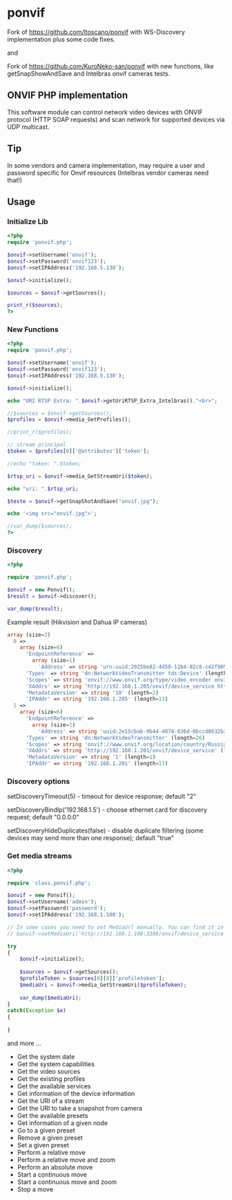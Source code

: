 # ponvif

Fork of https://github.com/ltoscano/ponvif with WS-Discovery implementation plus some code fixes.

and

Fork of https://github.com/KuroNeko-san/ponvif with new functions, like getSnapShowAndSave and Intelbras onvif cameras tests.


## ONVIF PHP implementation

This software module can control network video devices with ONVIF protocol (HTTP SOAP requests) and scan network for supported devices via UDP multicast.

## Tip

In some vendors and camera implementation, may require a user and password specific for Onvif resources (Intelbras vendor cameras need that!)

## Usage

### Initialize Lib

```php
<?php
require 'ponvif.php';

$onvif->setUsername('onvif');
$onvif->setPassword('onvif123');
$onvif->setIPAddress('192.168.5.130');

$onvif->initialize();

$sources = $onvif->getSources();

print_r($sources);
?>
```

### New Functions

```php
<?php
require 'ponvif.php';

$onvif->setUsername('onvif');
$onvif->setPassword('onvif123');
$onvif->setIPAddress('192.168.5.130');

$onvif->initialize();

echo "URI RTSP Extra: ".$onvif->getUriRTSP_Extra_Intelbras()."<br>";

//$sources = $onvif->getSources();
$profiles = $onvif->media_GetProfiles();

//print_r($profiles);

// stream principal
$token = $profiles[0]['@attributes']['token'];

//echo "token: ".$token;

$rtsp_uri = $onvif->media_GetStreamUri($token);

echo "uri: ".$rtsp_uri;

$teste = $onvif->getSnapShotAndSave("onvif.jpg");

echo '<img src="onvif.jpg">';

//var_dump($sources);
?>
```


### Discovery

```php
<?php

require 'ponvif.php';

$onvif = new Ponvif();
$result = $onvif->discover();

var_dump($result);
```
Example result (Hikvision and Dahua IP cameras)
```php
array (size=2)
  0 => 
    array (size=6)
      'EndpointReference' => 
        array (size=1)
          'Address' => string 'urn:uuid:2925be82-4d50-11b4-82c8-c42f905c18f8' (length=45)
      'Types' => string 'dn:NetworkVideoTransmitter tds:Device' (length=37)
      'Scopes' => string 'onvif://www.onvif.org/type/video_encoder onvif://www.onvif.org/Profile/Streaming onvif://www.onvif.org/type/audio_encoder onvif://www.onvif.org/hardware/RVi-IPC11S onvif://www.onvif.org/name/RVi-IPC11S onvif://www.onvif.org/location/' (length=233)
      'XAddrs' => string 'http://192.168.1.205/onvif/device_service http://[fe80::c62f:90ff:fe5c:18f8]/onvif/device_service' (length=97)
      'MetadataVersion' => string '10' (length=2)
      'IPAddr' => string '192.168.1.205' (length=13)
  1 => 
    array (size=6)
      'EndpointReference' => 
        array (size=1)
          'Address' => string 'uuid:2e15cbab-9b44-4074-836d-0bccd8632b3f' (length=41)
      'Types' => string 'dn:NetworkVideoTransmitter' (length=26)
      'Scopes' => string 'onvif://www.onvif.org/location/country/Russia onvif://www.onvif.org/name/RVi onvif://www.onvif.org/hardware/RVi-IPC33M onvif://www.onvif.org/Profile/Streaming onvif://www.onvif.org/type/Network_Video_Transmitter onvif://www.onvif.org/extension/unique_identifier' (length=261)
      'XAddrs' => string 'http://192.168.1.201/onvif/device_service' (length=41)
      'MetadataVersion' => string '1' (length=1)
      'IPAddr' => string '192.168.1.201' (length=13)
```

### Discovery options
setDiscoveryTimeout(5) - timeout for device response; default "2"

setDiscoveryBindIp('192.168.1.5') - choose ethernet card for discovery request; default "0.0.0.0"

setDiscoveryHideDuplicates(false) - disable duplicate filtering (some devices may send more than one response); default "true"


### Get media streams

```php
<?php

require 'class.ponvif.php';

$onvif = new Ponvif();
$onvif->setUsername('admin');
$onvif->setPassword('password');
$onvif->setIPAddress('192.168.1.108');

// In some cases you need to set MediaUrl manually. You can find it in "XAddrs" key (see above).
// $onvif->setMediaUri('http://192.168.1.108:3388/onvif/device_service');

try
{
	$onvif->initialize();
	
	$sources = $onvif->getSources();
	$profileToken = $sources[0][0]['profiletoken'];
	$mediaUri = $onvif->media_GetStreamUri($profileToken);
	
	var_dump($mediaUri);
}
catch(Exception $e)
{
	
}
```

and more ...

- Get the system date
- Get the system capabilities
- Get the video sources
- Get the existing profiles
- Get the available services
- Get information of the device information
- Get the URI of a stream
- Get the URI to take a snapshot from camera
- Get the available presets
- Get information of a given node
- Go to a given preset
- Remove a given preset
- Set a given preset
- Perform a relative move
- Perform a relative move and zoom
- Perform an absolute move
- Start a continuous move
- Start a continuous move and zoom
- Stop a move
